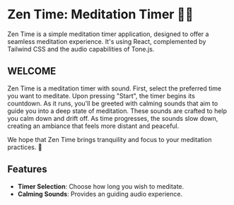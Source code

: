 # Zen Time: Meditation Timer 🧘‍♂️

Zen Time is a simple meditation timer application, designed to offer a seamless meditation experience. It's using React, complemented by Tailwind CSS and the audio capabilities of Tone.js.

## WELCOME

Zen Time is a meditation timer with sound. First, select the preferred time you want to meditate. Upon pressing "Start", the timer begins its countdown. As it runs, you'll be greeted with calming sounds that aim to guide you into a deep state of meditation. These sounds are crafted to help you calm down and drift off. As time progresses, the sounds slow down, creating an ambiance that feels more distant and peaceful.

We hope that Zen Time brings tranquility and focus to your meditation practices. 🙏

## Features

- **Timer Selection**: Choose how long you wish to meditate.
- **Calming Sounds**: Provides an guiding audio experience.
